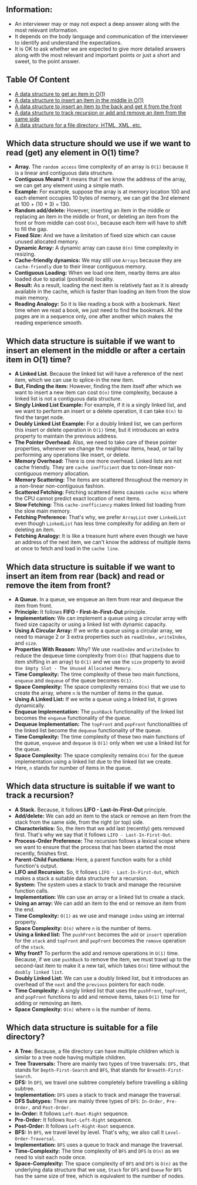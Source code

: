 ## Information:

* An interviewer may or may not expect a deep answer along with the most relevant information.
* It depends on the body language and communication of the interviewer to identify and understand the expectations.
* It is OK to ask whether we are expected to give more detailed answers along with the most relevant and important points or just a short and sweet, to the point answer.

## Table Of Content
- [A data structure to get an item in O(1)](#which-data-structure-should-we-use-if-we-want-to-read-get-any-element-in-o1-time)
- [A data structure to insert an item in the middle in O(1)](#which-data-structure-is-suitable-if-we-want-to-insert-an-element-in-the-middle-or-after-a-certain-item-in-o1-time)
- [A data structure to insert an item to the back and get it from the front](#which-data-structure-is-suitable-if-we-want-to-insert-an-item-from-rear-back-and-read-or-remove-the-item-from-front)
- [A data structure to track recursion or add and remove an item from the same side](#which-data-structure-is-suitable-if-we-want-to-track-a-recursion)
- [A data structure for a file directory, HTML, XML, etc.](#which-data-structure-is-suitable-for-a-file-directory)

## Which data structure should we use if we want to read (get) any element in O(1) time?

* **Array.** The `random access` time complexity of an array is `O(1)` because it is a linear and contiguous data structure.
* **Contiguous Means?** It means that if we know the address of the array, we can get any element using a simple math.
* **Example:** For example, suppose the array is at memory location 100 and each element occupies 10 bytes of memory, we can get the 3rd element at 100 + (10 * 3) = 130.
* **Random add/delete:** However, inserting an item in the middle or replacing an item in the middle or front, or deleting an item from the front or from middle can cost `O(n)`, because each item will have to shift to fill the gap.
* **Fixed Size:** And we have a limitation of fixed size which can cause unused allocated memory.
* **Dynamic Array:** A dynamic array can cause `O(n)` time complexity in resizing.
* **Cache-friendly dynamics:** We may still use `Arrays` because they are `cache-friendly` due to their linear contiguous memory.
* **Contiguous Loading:** When we load one item, nearby items are also loaded due to spatial (positional) locality.
* **Result:** As a result, loading the next item is relatively fast as it is already available in the cache, which is faster than loading an item from the slow main memory.
* **Reading Analogy:** So it is like reading a book with a bookmark. Next time when we read a book, we just need to find the bookmark. All the pages are in a sequence only, one after another which makes the reading experience smooth. 

## Which data structure is suitable if we want to insert an element in the middle or after a certain item in O(1) time?

* **A Linked List**. Because the linked list will have a reference of the next item, which we can use to splice-in the new item.
* **But, Finding the item:** However, finding the item itself after which we want to insert a new item can cost `O(n)` time complexity, because a linked list is not a contiguous data structure.
* **Singly Linked List Example:** For example, if it is a singly linked list, and we want to perform an insert or a delete operation, it can take `O(n)` to find the target node.
* **Doubly Linked List Example:** For a doubly linked list, we can perform this insert or delete operation in `O(1)` time, but it introduces an extra property to maintain the previous address. 
* **The Pointer Overhead:** Also, we need to take care of these pointer properties, whenever we change the neighbour items, head, or tail by performing any operations like insert, or delete.
* **Memory Overhead:** There is one more overhead. Linked lists are not cache friendly. They are `cache inefficient` due to non-linear non-contiguous memory allocation.
* **Memory Scattering:** The items are scattered throughout the memory in a non-linear non-contiguous fashion.
* **Scattered Fetching:** Fetching scattered items causes `cache miss` where the CPU cannot predict exact location of next items.
* **Slow Fetching:** This `cache-inefficiency` makes linked list loading from the slow main memory.
* **Fetching Preference:** That's why, we prefer `ArrayList` over `LinkedList` even though `LinkedList` has less time complexity for adding an item or deleting an item.
* **Fetching Analogy:** It is like a treasure hunt where even though we have an address of the next item, we can't know the address of multiple items at once to fetch and load in the `cache line`. 

## Which data structure is suitable if we want to insert an item from rear (back) and read or remove the item from front?

* **A Queue.** In a queue, we enqueue an item from rear and dequeue the item from front.
* **Principle:** It follows **FIFO - First-In-First-Out** principle.
* **Implementation:** We can implement a queue using a circular array with fixed size capacity or using a linked list with dynamic capacity.
* **Using A Circular Array:** If we write a queue using a circular array, we need to manage 2 or 3 extra properties such as `readIndex,` `writeIndex`, and `size`.
* **Properties With Reason:** Why? We use `readIndex` and `writeIndex` to reduce the dequeue time complexity from `O(n)` (that happens due to item shifting in an array) to `O(1)` and we use the `size` property to avoid `One Empty Slot - The Unused Allocated Memory`.
* **Time Complexity:** The time complexity of these two main functions, `enqueue` and `dequeue` of the queue becomes `O(1)`.
* **Space Complexity:** The space complexity remains `O(n)` that we use to create the array, where `n` is the number of items in the queue.
* **Using A Linked List:** If we write a queue using a linked list, it grows dynamically.
* **Enqueue Implementation:** The `pushBack` functionality of the linked list becomes the `enqueue` functionality of the queue.
* **Dequeue Implementation:** The `topFront` and `popFront` functionalities of the linked list become the `dequeue` functionality of the queue.
* **Time Complexity:** The time complexity of these two main functions of the queue, `enqueue` and `dequeue` is `O(1)` only when we use a linked list for the queue.
* **Space Complexity:** The space complexity remains `O(n)` for the queue implementation using a linked list due to the linked list we create.
* Here, `n` stands for number of items in the queue.

## Which data structure is suitable if we want to track a recursion?

* **A Stack.** Because, it follows **LIFO - Last-In-First-Out** principle.
* **Add/delete:** We can add an item to the stack or remove an item from the stack from the same side, from the right (or top) side.
* **Characteristics:** So, the item that we add last (recently) gets removed first. That's why we say that it follows `LIFO - Last-In-First-Out`.
* **Process-Order Preference:** The recursion follows a lexical scope where we want to ensure that the process that has been started the most recently, finishes first.
* **Parent-Child Functions:** Here, a parent function waits for a child function's output.
* **LIFO and Recursion:** So, it follows `LIFO - Last-In-First-Out`, which makes a stack a suitable data structure for a recursion.
* **System:** The system uses a stack to track and manage the recursive function calls.
* **Implementation:** We can use an array or a linked list to create a stack.
* **Using an array:** We can add an item to the end or remove an item from the end.
* **Time Complexity:** `O(1)` as we use and manage `index` using an internal property.
* **Space Complexity:** `O(n)` where `n` is the number of items.
* **Using a linked list:** The `pushFront` becomes the `add` or `insert` operation for the `stack` and `topFront` and `popFront` becomes the `remove` operation of the `stack`.
* **Why front?** To perform the add and remove operations in `O(1)` time. Because, if we use `pushBack` to remove the item, we must travel up to the second-last item to make it a new tail, which takes `O(n)` time without the `doubly linked list`.
* **Doubly Linked List:** We can use a doubly linked list, but it introduces an overhead of the `next` and the `previous` pointers for each node.
* **Time Complexity:** A singly linked list that uses the `pushFront`, `topFront`, and `popFront` functions to add and remove items, takes `O(1)` time for adding or removing an item.
* **Space Complexity:** `O(n)` where `n` is the number of items.

## Which data structure is suitable for a file directory?

* **A Tree:** Because, a file directory can have multiple children which is similar to a tree node having multiple children.
* **Tree Traversals:** There are mainly two types of tree traversals: `DFS,` that stands for `Depth-First-Search` and `BFS`, that stands for `Breadth-First-Search`.
* **DFS:** In `DFS`, we travel one subtree completely before travelling a sibling subtree.
* **Implementation:** `DFS` uses a stack to track and manage the traversal.
* **DFS Subtypes:** There are mainly three types of `DFS`: `In-Order,` `Pre-Order,` and `Post-Order.`
* **In-Order:** It follows `Left-Root-Right` sequence.
* **Pre-Order:** It follows `Root-Left-Right` sequence.
* **Post-Order:** It follows `Left-Right-Root` sequence.
* **BFS:** In `BFS`, we travel level by level. That's why, we also call it `Level-Order-Traversal`.
* **Implementation:** `BFS` uses a queue to track and manage the traversal.
* **Time-Complexity:** The time complexity of `BFS` and `DFS` is `O(n)` as we need to visit each node once.
* **Space-Complexity:** The space complexity of `BFS` and `DFS` is `O(n)` as the underlying data structure that we use, `Stack` for `DFS` and `Queue` for `BFS` has the same size of tree, which is equivalent to the number of nodes. 

